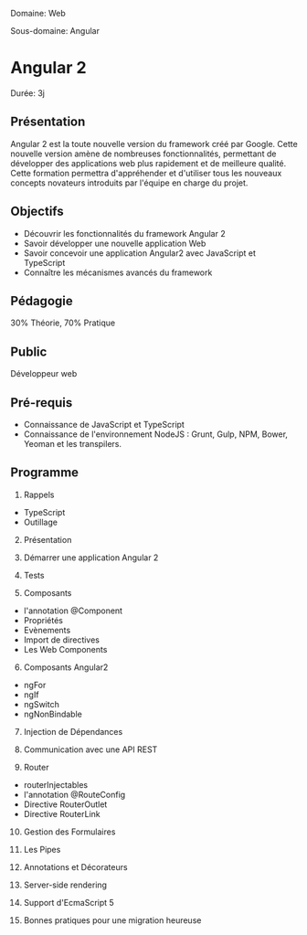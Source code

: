 Domaine: Web

Sous-domaine: Angular

# Angular 2

Durée: 3j

## Présentation

Angular 2 est la toute nouvelle version du framework créé par Google. Cette nouvelle version amène de nombreuses fonctionnalités, permettant de développer des applications web plus rapidement et de meilleure qualité. Cette formation permettra d'appréhender et d'utiliser tous les nouveaux concepts novateurs introduits par l'équipe en charge du projet.

## Objectifs

- Découvrir les fonctionnalités du framework Angular 2
- Savoir développer une nouvelle application Web
- Savoir concevoir une application Angular2 avec JavaScript et TypeScript
- Connaître les mécanismes avancés du framework


## Pédagogie

30% Théorie, 70% Pratique

## Public

Développeur web

## Pré-requis

- Connaissance de JavaScript et TypeScript
- Connaissance de l'environnement NodeJS : Grunt, Gulp, NPM, Bower, Yeoman et les transpilers.

## Programme

1. Rappels
  - TypeScript
  - Outillage

2. Présentation

3. Démarrer une application Angular 2

4. Tests

5. Composants
  - l'annotation @Component
  - Propriétés
  - Evènements
  - Import de directives
  - Les Web Components

6. Composants Angular2
  - ngFor
  - ngIf
  - ngSwitch
  - ngNonBindable

7. Injection de Dépendances

8. Communication avec une API REST

9. Router
  - routerInjectables
  - l'annotation @RouteConfig
  - Directive RouterOutlet
  - Directive RouterLink

10. Gestion des Formulaires

11. Les Pipes

12. Annotations et Décorateurs

13. Server-side rendering

14. Support d'EcmaScript 5

15. Bonnes pratiques pour une migration heureuse
